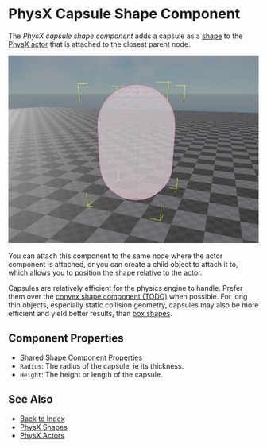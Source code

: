 # PhysX Capsule Shape Component

The *PhysX capsule shape component* adds a capsule as a [shape](physx-shapes.md) to the [PhysX actor](../actors/physx-actors.md) that is attached to the closest parent node.

![Capsule Shape](media/capsule-shape.jpg)

You can attach this component to the same node where the actor component is attached, or you can create a child object to attach it to, which allows you to position the shape relative to the actor.

Capsules are relatively efficient for the physics engine to handle. Prefer them over the [convex shape component (TODO)](physx-convex-shape-component.md) when possible. For long thin objects, especially static collision geometry, capsules may also be more efficient and yield better results, than [box shapes](physx-box-shape-component.md).

## Component Properties

* [Shared Shape Component Properties](physx-shapes.md#shared-shape-component-properties)
* `Radius`: The radius of the capsule, ie its thickness.
* `Height`: The height or length of the capsule.

## See Also

* [Back to Index](../../index.md)
* [PhysX Shapes](physx-shapes.md)
* [PhysX Actors](../actors/physx-actors.md)
